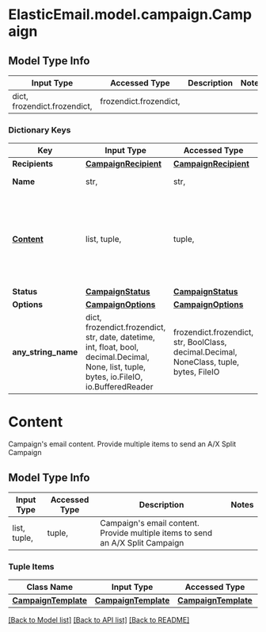 # ElasticEmail.model.campaign.Campaign

## Model Type Info
Input Type | Accessed Type | Description | Notes
------------ | ------------- | ------------- | -------------
dict, frozendict.frozendict,  | frozendict.frozendict,  |  | 

### Dictionary Keys
Key | Input Type | Accessed Type | Description | Notes
------------ | ------------- | ------------- | ------------- | -------------
**Recipients** | [**CampaignRecipient**](CampaignRecipient.md) | [**CampaignRecipient**](CampaignRecipient.md) |  | 
**Name** | str,  | str,  | Campaign name | 
**[Content](#Content)** | list, tuple,  | tuple,  | Campaign&#x27;s email content. Provide multiple items to send an A/X Split Campaign | [optional] 
**Status** | [**CampaignStatus**](CampaignStatus.md) | [**CampaignStatus**](CampaignStatus.md) |  | [optional] 
**Options** | [**CampaignOptions**](CampaignOptions.md) | [**CampaignOptions**](CampaignOptions.md) |  | [optional] 
**any_string_name** | dict, frozendict.frozendict, str, date, datetime, int, float, bool, decimal.Decimal, None, list, tuple, bytes, io.FileIO, io.BufferedReader | frozendict.frozendict, str, BoolClass, decimal.Decimal, NoneClass, tuple, bytes, FileIO | any string name can be used but the value must be the correct type | [optional]

# Content

Campaign's email content. Provide multiple items to send an A/X Split Campaign

## Model Type Info
Input Type | Accessed Type | Description | Notes
------------ | ------------- | ------------- | -------------
list, tuple,  | tuple,  | Campaign&#x27;s email content. Provide multiple items to send an A/X Split Campaign | 

### Tuple Items
Class Name | Input Type | Accessed Type | Description | Notes
------------- | ------------- | ------------- | ------------- | -------------
[**CampaignTemplate**](CampaignTemplate.md) | [**CampaignTemplate**](CampaignTemplate.md) | [**CampaignTemplate**](CampaignTemplate.md) |  | 

[[Back to Model list]](../../README.md#documentation-for-models) [[Back to API list]](../../README.md#documentation-for-api-endpoints) [[Back to README]](../../README.md)

